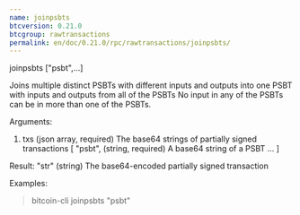```yaml
---
name: joinpsbts
btcversion: 0.21.0
btcgroup: rawtransactions
permalink: en/doc/0.21.0/rpc/rawtransactions/joinpsbts/
---
```


joinpsbts ["psbt",...]

Joins multiple distinct PSBTs with different inputs and outputs into one PSBT with inputs and outputs from all of the PSBTs
No input in any of the PSBTs can be in more than one of the PSBTs.

Arguments:
1. txs            (json array, required) The base64 strings of partially signed transactions
     [
       "psbt",    (string, required) A base64 string of a PSBT
       ...
     ]

Result:
"str"    (string) The base64-encoded partially signed transaction

Examples:
> bitcoin-cli joinpsbts "psbt"



